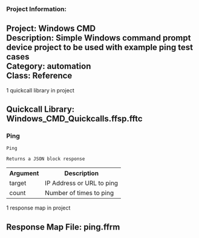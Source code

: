 ### Project Information:
Project: Windows CMD  
Description: Simple Windows command prompt device project to be used with example ping test cases  
Category: automation  
Class: Reference
 ----
1 quickcall library in project
## Quickcall Library: Windows_CMD_Quickcalls.ffsp.fftc
### Ping
```
Ping 

Returns a JSON block response

```

<table><tr><th>Argument</th><th>Description</th></tr>
<tr><td>target</td><td>IP Address or URL to ping</tr></td>
<tr><td>count</td><td>Number of times to ping</tr></td></table>

1 response map in project
## Response Map File: ping.ffrm